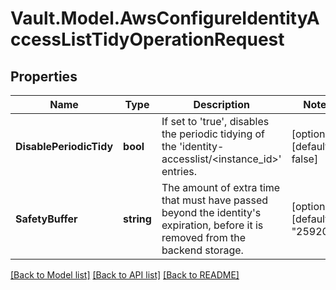 # Vault.Model.AwsConfigureIdentityAccessListTidyOperationRequest

## Properties

Name | Type | Description | Notes
------------ | ------------- | ------------- | -------------
**DisablePeriodicTidy** | **bool** | If set to &#x27;true&#x27;, disables the periodic tidying of the &#x27;identity-accesslist/&lt;instance_id&gt;&#x27; entries. | [optional] [default to false]
**SafetyBuffer** | **string** | The amount of extra time that must have passed beyond the identity&#x27;s expiration, before it is removed from the backend storage. | [optional] [default to "259200"]

[[Back to Model list]](../README.md#documentation-for-models) [[Back to API list]](../README.md#documentation-for-api-endpoints) [[Back to README]](../README.md)

